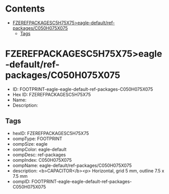 



Contents
========

* [FZEREFPACKAGESC5H75X75>eagle-default/ref-packages/C050H075X075](#fzerefpackagesc5h75x75eagle-defaultref-packagesc050h075x075)
	* [Tags](#tags)

# FZEREFPACKAGESC5H75X75>eagle-default/ref-packages/C050H075X075

- ID: FOOTPRINT-eagle-eagle-default-ref-packages-C050H075X075
- Hex ID: FZEREFPACKAGESC5H75X75
- Name: 
- Description: 

## Tags

- hexID: FZEREFPACKAGESC5H75X75
- oompType: FOOTPRINT
- oompSize: eagle
- oompColor: eagle-default
- oompDesc: ref-packages
- oompIndex: C050H075X075
- oompName: eagle-default/ref-packages/C050H075X075
- description: &lt;b&gt;CAPACITOR&lt;/b&gt;&lt;p&gt;&#xD;
Horizontal, grid 5 mm, outline 7.5 x 7.5 mm
- oompID: FOOTPRINT-eagle-eagle-default-ref-packages-C050H075X075
